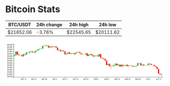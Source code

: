 # Bitcoin Stats

BTC/USDT|24h change|24h high|24h low|
|---|---|---|---|
|$21652.06|-3.76%|$22545.65|$20111.62|

<img src="./chart.svg">
